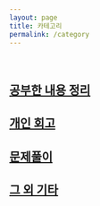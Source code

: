 ```yaml
---
layout: page
title: 카테고리
permalink: /category
---
```


<br>

## [공부한 내용 정리](study)
## [개인 회고](personal)
## [문제풀이](algorithm)
## [그 외 기타](etc)